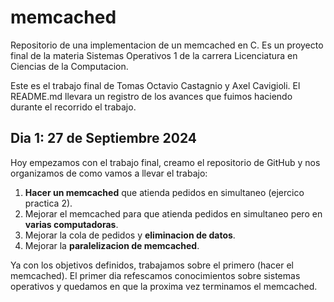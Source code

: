 # memcached
Repositorio de una implementacion de un memcached en C. Es un proyecto final de la materia Sistemas Operativos 1 de la carrera Licenciatura en Ciencias de la Computacion. 

Este es el trabajo final de Tomas Octavio Castagnio y Axel Cavigioli. El README.md llevara un registro de los avances que fuimos haciendo durante el recorrido el trabajo.

## Dia 1: 27 de Septiembre 2024
Hoy empezamos con el trabajo final, creamo el repositorio de GitHub y nos organizamos de como vamos a llevar el trabajo:

1. **Hacer un memcached** que atienda pedidos en simultaneo (ejercico practica 2).
2. Mejorar el memcached para que atienda pedidos en simultaneo pero en **varias computadoras**.
3. Mejorar la cola de pedidos y **eliminacion de datos**.
4. Mejorar la **paralelizacion de memcached**.

Ya con los objetivos definidos, trabajamos sobre el primero (hacer el memcached). El primer dia refescamos conocimientos sobre sistemas operativos y quedamos en que la proxima vez terminamos el memcached.